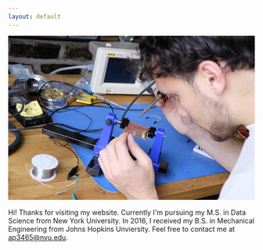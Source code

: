 ```yaml
---
layout: default
---
```


<div class="media adrian">
<img src='img/soldering.jpg'/>
</div>

Hi! Thanks for visiting my website. Currently I'm pursuing my M.S. in Data Science from New York University. In 2016, I received my B.S. in Mechanical Engineering from Johns Hopkins Unviersity. Feel free to contact me at <a href="mailto:ap3465@nyu.edu">ap3465@nyu.edu</a>.
